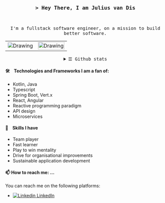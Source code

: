 
<!-- Intro  -->
<h3 align="center">
        <samp>&gt; Hey There, I am <b>Julius van Dis</b></samp>
</h3>
<br>



<div align="center" >
  
  <p><samp>I'm a fullstack software engineer, on a mission to build better software.</samp></p>

<!--   ![hello there](https://media.giphy.com/media/llKJGxQ1ESmac/giphy.gif) | ![cats](https://media.giphy.com/media/3oKIPnAiaMCws8nOsE/giphy.gif) -->

        


<table style="width: 100%;"><tr>
<td> <img src="https://media.giphy.com/media/llKJGxQ1ESmac/giphy.gif" alt="Drawing" style="width: 100%%;"/> </td>
<td> <img src="https://media.giphy.com/media/3oKIPnAiaMCws8nOsE/giphy.gif" alt="Drawing" style="width: 100%;"/> </td>
</tr></table>
</div>

<!-- Details Section-->
<details align="center">
    <summary> <samp>&#9776; Github stats</samp></summary>
    <p align="center">
        <br>
        <!-- Activity Widget -->
        <img alt="ZzAve's GitHub Stats"
                src="https://github-readme-stats.vercel.app/api?username=zzave&count_private=true&theme=dracula" href="https://github.com/zzave/">
        <br>
        <!-- Activity Widget -->
        <img alt="Top Langs"  src="https://github-readme-stats.vercel.app/api/top-langs/?username=zzave&langs_count=5&theme=dracula" href="https://github.com/zzave" />
        <br>
    </p>

</details>




#### 🛠️ &nbsp;&nbsp; Technologies and Frameworks I am a fan of:

- Kotlin, Java
- Typescript
- Spring Boot, Vert.x
- React, Angular
- Reactive programming paradigm
- API design
- Microservices

#### 🎩 &nbsp;&nbsp; Skills I have

- Team player
- Fast learner
- Play to win mentality
- Drive for organisational improvements
- Sustainable application development


#### 📫 How to reach me: ...

You can reach me on the following platforms:

- [![Linkedin](https://i.stack.imgur.com/gVE0j.png) LinkedIn](https://www.linkedin.com/in/juliusvandis/)

<!--
**ZzAve/ZzAve** is a ✨ _special_ ✨ repository because its `README.md` (this file) appears on your GitHub profile.

Here are some ideas to get you started:

- 🔭 I’m currently working on ...
- 🌱 I’m currently learning ...
- 👯 I’m looking to collaborate on ...
- 🤔 I’m looking for help with ...
- 💬 Ask me about ...


- 😄 Pronouns: ...
- ⚡ Fun fact: ...
-->
